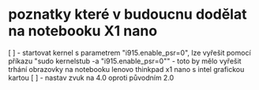 # poznatky které v budoucnu dodělat na notebooku X1 nano

[ ] - startovat kernel s parametrem "i915.enable_psr=0", lze vyřešit pomocí příkazu "sudo kernelstub -a "i915.enable_psr=0"" - toto by mělo vyřešit trhání obrazovky na notebooku lenovo thinkpad x1 nano s intel grafickou kartou
[ ] - nastav zvuk na 4.0 oproti původním 2.0
